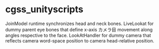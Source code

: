 # cgss_unityscripts

JoinModel runtime synchronizes head and neck bones. LiveLookat for dummy parent eye bones that define x-axis カメラ目 movement along angles respective to the face. LookAtHandler for dummy camera that reflects camera word-space position to camera head-relative position.
